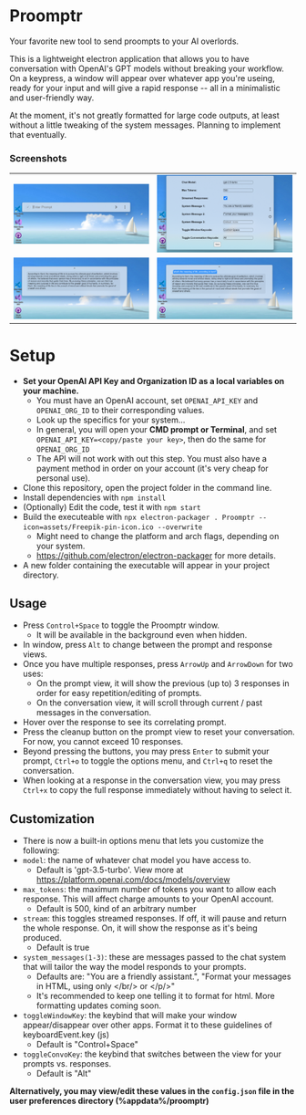 # Proomptr
Your favorite new tool to send proompts to your AI overlords.

This is a lightweight electron application that allows you to have conversation with OpenAI's GPT models without breaking your workflow. On a keypress, a window will appear over whatever app you're useing, ready for your input and will give a rapid response -- all in a minimalistic and user-friendly way.

At the moment, it's not greatly formatted for large code outputs, at least without a little tweaking of the system messages. Planning to implement that eventually.

### Screenshots
<table>   
  <tr>     
    <td><img src="screenshots/prompt.png?raw=true" alt="Prompt" title="Prompt"></td>      
    <td><img src="screenshots/options.png?raw=true" alt="Options" title="Options"></td>  
  </tr>
  <tr>
    <td><img src="screenshots/response.png?raw=true" alt="Response" title="Response"></td>
    <td><img src="screenshots/prompt+response.png?raw=true" alt="Prompt Response" title="Prompt Response"></td>  
  </tr>
</table>

# Setup

* **Set your OpenAI API Key and Organization ID as a local variables on your machine.**
  * You must have an OpenAI account, set `OPENAI_API_KEY` and `OPENAI_ORG_ID` to their corresponding values.
  * Look up the specifics for your system...
  * In general, you will open your **CMD prompt or Terminal**, and set `OPENAI_API_KEY=<copy/paste your key>`, then do the same for `OPENAI_ORG_ID`
  * The API will not work with out this step. You must also have a payment method in order on your account (it's very cheap for personal use).
* Clone this repository, open the project folder in the command line.
* Install dependencies with `npm install`
* (Optionally) Edit the code, test it with `npm start`
* Build the executeable with `npx electron-packager . Proomptr --icon=assets/Freepik-pin-icon.ico --overwrite`
  * Might need to change the platform and arch flags, depending on your system.
  * https://github.com/electron/electron-packager for more details.
* A new folder containing the executable will appear in your project directory.

## Usage

* Press `Control+Space` to toggle the Proomptr window.
  * It will be available in the background even when hidden.
* In window, press `Alt` to change between the prompt and response views.
* Once you have multiple responses, press `ArrowUp` and `ArrowDown` for two uses:
  * On the prompt view, it will show the previous (up to) 3 responses in order for easy repetition/editing of prompts.
  * On the conversation view, it will scroll through current / past messages in the conversation.
* Hover over the response to see its correlating prompt.
* Press the cleanup button on the prompt view to reset your conversation. For now, you cannot exceed 10 responses.
* Beyond pressing the buttons, you may press `Enter` to submit your prompt, `Ctrl+o` to toggle the options menu, and `Ctrl+q` to reset the conversation. 
* When looking at a response in the conversation view, you may press `Ctrl+x` to copy the full response immediately without having to select it.

## Customization

 * There is now a built-in options menu that lets you customize the following:
  * `model`: the name of whatever chat model you have access to. 
    * Default is 'gpt-3.5-turbo'. View more at https://platform.openai.com/docs/models/overview
  * `max_tokens`: the maximum number of tokens you want to allow each response. This will affect charge amounts to your OpenAI account.
    * Default is 500, kind of an arbitrary number
  * `stream`: this toggles streamed responses. If off, it will pause and return the whole response. On, it will show the response as it's being produced.
    * Default is true
  * `system_messages(1-3)`: these are messages passed to the chat system that will tailor the way the model responds to your prompts.
    * Defaults are: "You are a friendly assistant.", "Format your messages in HTML, using only </br/> or </p/>"
    * It's recommended to keep one telling it to format for html. More formatting updates coming soon.
  * `toggleWindowKey`: the keybind that will make your window appear/disappear over other apps. Format it to these guidelines of keyboardEvent.key (js)
    * Default is "Control+Space"
  * `toggleConvoKey`: the keybind that switches between the view for your prompts vs. responses.
    * Default is "Alt"
    
 **Alternatively, you may view/edit these values in the `config.json` file in the user preferences directory (%appdata%/proomptr)**
  
